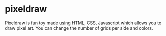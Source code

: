# pixeldraw

Pixeldraw is fun toy made using HTML, CSS, Javascript which allows you to draw pixel art. You can change the number of grids per side and colors.
